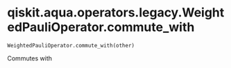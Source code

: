 # qiskit.aqua.operators.legacy.WeightedPauliOperator.commute\_with

`WeightedPauliOperator.commute_with(other)`

Commutes with
